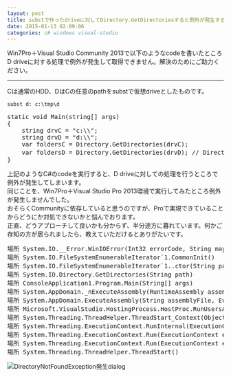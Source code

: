 ```yaml
---
layout: post
title: substで作ったdriveに対してDirectory.GetDirectoriesすると例外が発生する
date: 2015-01-13 02:09:06
categories: c# windows visual-studio
---
```

<p>Win7Pro＋Visual Studio Community 2013で以下のようなcodeを書いたところD driveに対する処理で例外が発生して取得できません。解決のためにご助力ください。</p>

<hr>

<p>Cは通常のHDD、DはCの任意のpathをsubstで仮想driveとしたものです。</p>

<p><code>subst d: c:\tmp\d</code></p>

<pre>static void Main(string[] args)
{
    string drvC = "c:\\";
    string drvD = "d:\\";
    var foldersC = Directory.GetDirectories(drvC);
    var foldersD = Directory.GetDirectories(drvD); // DirectoryNotFoundException発生
}</pre>

<p>上記のようなC#のcodeを実行すると、D driveに対しての処理を行うところで例外が発生してしまいます。  <br>
同じことを、Win7Pro＋Visual Studio Pro 2013環境で実行してみたところ例外が発生しませんでした。  <br>
おそらくCommunityに依存していると思うのですが、Proで実現できていることからどうにか対処できないかと悩んでおります。  <br>
正直、どうアプローチして良いかも分からず、半分途方に暮れています。何かご存知の方が居られましたら、教えていただけるとありがたいです。</p>

<pre>
場所 System.IO.__Error.WinIOError(Int32 errorCode, String maybeFullPath)
場所 System.IO.FileSystemEnumerableIterator`1.CommonInit()
場所 System.IO.FileSystemEnumerableIterator`1..ctor(String path, String originalUserPath, String searchPattern, SearchOption searchOption, SearchResultHandler`1 resultHandler, Boolean checkHost)
場所 System.IO.Directory.GetDirectories(String path)
場所 ConsoleApplication1.Program.Main(String[] args)
場所 System.AppDomain._nExecuteAssembly(RuntimeAssembly assembly, String[] args)
場所 System.AppDomain.ExecuteAssembly(String assemblyFile, Evidence assemblySecurity, String[] args)
場所 Microsoft.VisualStudio.HostingProcess.HostProc.RunUsersAssembly()
場所 System.Threading.ThreadHelper.ThreadStart_Context(Object state)
場所 System.Threading.ExecutionContext.RunInternal(ExecutionContext executionContext, ContextCallback callback, Object state, Boolean preserveSyncCtx)
場所 System.Threading.ExecutionContext.Run(ExecutionContext executionContext, ContextCallback callback, Object state, Boolean preserveSyncCtx)
場所 System.Threading.ExecutionContext.Run(ExecutionContext executionContext, ContextCallback callback, Object state)
場所 System.Threading.ThreadHelper.ThreadStart()
</pre>

<p><img src="https://i.stack.imgur.com/oB4aV.png" alt="DirectoryNotFoundException発生dialog"></p>
